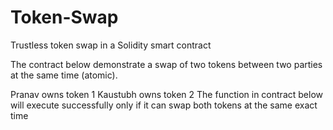# Token-Swap

Trustless token swap in a Solidity smart contract

The contract below demonstrate a swap of two tokens between two parties at the same time (atomic).

Pranav owns token 1
Kaustubh owns token 2
The function in contract below will execute successfully only if it can swap both tokens at the same exact time
